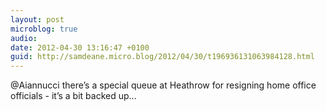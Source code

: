 ```yaml
---
layout: post
microblog: true
audio: 
date: 2012-04-30 13:16:47 +0100
guid: http://samdeane.micro.blog/2012/04/30/t196936131063984128.html
---
```

@Aiannucci there’s a special queue at Heathrow for resigning home office officials - it’s a bit backed up...
